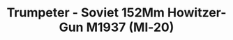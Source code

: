 ---
layout: product
title: "Trumpeter - Soviet 152Mm Howitzer-Gun M1937 (Ml-20)"
price: "4500" 
desc: "N/A"
img_path: "/assets/img/TRU02315.jpg"
brand: "N/A"
available: false
special_offer: false
new: false
soon: false
cat: "010000"
subcat: "013400"
subsubcat: "0N/A"
sifra: "TRU02315"
popular: false
---